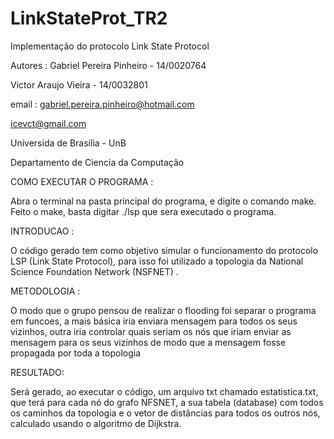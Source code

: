 # LinkStateProt_TR2


Implementação do protocolo Link State Protocol

Autores : Gabriel Pereira Pinheiro - 14/0020764

Victor Araujo Vieira - 14/0032801

email : gabriel.pereira.pinheiro@hotmail.com

icevct@gmail.com

Universida de Brasilia - UnB

Departamento de Ciencia da Computação

COMO EXECUTAR O PROGRAMA :

Abra o terminal na pasta principal do programa, e digite o comando make. Feito o make, basta digitar ./lsp que sera executado o programa.

INTRODUCAO :

O código gerado tem como objetivo simular o funcionamento do protocolo LSP (Link State Protocol), para isso foi utilizado a topologia da National Science Foundation Network (NSFNET) .

METODOLOGIA :

O modo que o grupo pensou de realizar o flooding foi separar o programa em funcoes, a mais básica iria enviara mensagem para todos os seus vizinhos, outra iria controlar quais seriam os nós que iriam enviar as mensagem para os seus vizinhos de modo que a mensagem fosse propagada por toda a topologia

RESULTADO:

Será gerado, ao executar o código, um arquivo txt chamado estatistica.txt, que terá para cada nó do grafo NFSNET, a sua tabela (database) com todos os caminhos da topologia e o vetor de distâncias para todos os outros nós, calculado usando o algoritmo de Dijkstra.

